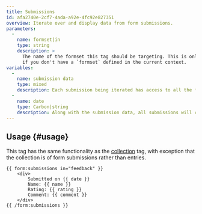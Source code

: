 ```yaml
---
title: Submissions
id: afa2740e-2cf7-4ada-a92e-4fc92e827351
overview: Iterate over and display data from form submissions.
parameters:
  -
    name: formset|in
    type: string
    description: >
      The name of the formset this tag should be targeting. This is only required if you do _not_ use the `form:set` tag, or
      if you don't have a `formset` defined in the current context.
variables:
  -
    name: submission data
    type: mixed
    description: Each submission being iterated has access to all the field names as variables.
  -
    name: date
    type: Carbon|string
    description: Along with the submission data, all submissions will contain the date they were submitted.
---
```


## Usage {#usage}

This tag has the same functionality as the [collection](/reference/tags/collection) tag, with exception that the collection
is of form submissions rather than entries.

```
{{ form:submissions in="feedback" }}
    <div>
        Submitted on {{ date }}
        Name: {{ name }}
        Rating: {{ rating }}
        Comment: {{ comment }}
    </div>
{{ /form:submissions }}
```
